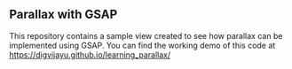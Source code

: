 ## Parallax with GSAP
This repository contains a sample view created to see how parallax can be implemented using GSAP.
You can find the working demo of this code at https://digvijayu.github.io/learning_parallax/
